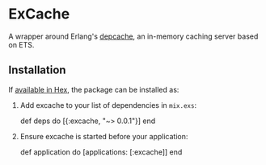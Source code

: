 # ExCache

A wrapper around Erlang's
[depcache](https://github.com/zotonic/depcache), an in-memory caching
server based on ETS.

## Installation

If [available in Hex](https://hex.pm/docs/publish), the package can be installed as:

  1. Add excache to your list of dependencies in `mix.exs`:

        def deps do
          [{:excache, "~> 0.0.1"}]
        end

  2. Ensure excache is started before your application:

        def application do
          [applications: [:excache]]
        end

